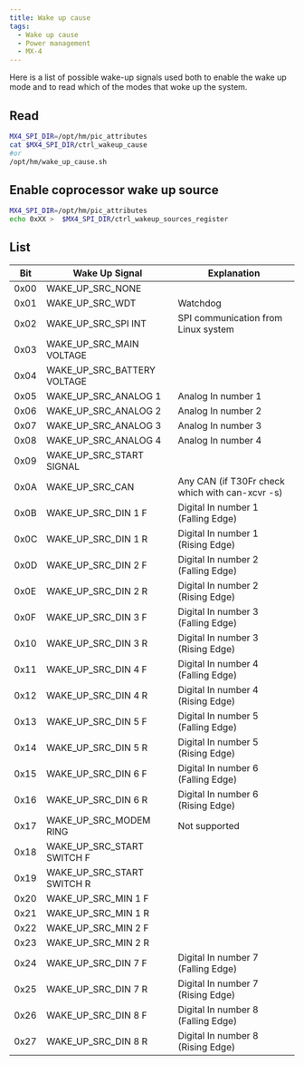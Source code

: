 ```yaml
---
title: Wake up cause
tags:
  - Wake up cause
  - Power management
  - MX-4
---
```


Here is a list of possible wake-up signals used both to enable the wake up mode and to read which of the modes that woke up the system.

## Read
```bash
MX4_SPI_DIR=/opt/hm/pic_attributes
cat $MX4_SPI_DIR/ctrl_wakeup_cause
#or
/opt/hm/wake_up_cause.sh
```
## Enable coprocessor wake up source
```bash
MX4_SPI_DIR=/opt/hm/pic_attributes
echo 0xXX >  $MX4_SPI_DIR/ctrl_wakeup_sources_register
```

## List
| Bit | Wake Up Signal        | Explanation                                     |
|-----|-----------------------|-------------------------------------------------|
| 0x00| WAKE_UP_SRC_NONE                  |                                                 |
| 0x01| WAKE_UP_SRC_WDT                   | Watchdog                                        |
| 0x02| WAKE_UP_SRC_SPI INT               | SPI communication from Linux system              |
| 0x03| WAKE_UP_SRC_MAIN VOLTAGE          |                                                 |
| 0x04| WAKE_UP_SRC_BATTERY VOLTAGE       |                                                 |
| 0x05| WAKE_UP_SRC_ANALOG 1              | Analog In number 1                               |
| 0x06| WAKE_UP_SRC_ANALOG 2              | Analog In number 2                               |
| 0x07| WAKE_UP_SRC_ANALOG 3              | Analog In number 3                               |
| 0x08| WAKE_UP_SRC_ANALOG 4              | Analog In number 4                               |
| 0x09| WAKE_UP_SRC_START SIGNAL          |                                                 |
| 0x0A| WAKE_UP_SRC_CAN                   | Any CAN (if T30Fr check which with can-xcvr -s) |
| 0x0B| WAKE_UP_SRC_DIN 1 F               | Digital In number 1 (Falling Edge)               |
| 0x0C| WAKE_UP_SRC_DIN 1 R               | Digital In number 1 (Rising Edge)                |
| 0x0D| WAKE_UP_SRC_DIN 2 F               | Digital In number 2 (Falling Edge)               |
| 0x0E| WAKE_UP_SRC_DIN 2 R               | Digital In number 2 (Rising Edge)                |
| 0x0F| WAKE_UP_SRC_DIN 3 F               | Digital In number 3 (Falling Edge)               |
| 0x10| WAKE_UP_SRC_DIN 3 R               | Digital In number 3 (Rising Edge)                |
| 0x11| WAKE_UP_SRC_DIN 4 F               | Digital In number 4 (Falling Edge)               |
| 0x12| WAKE_UP_SRC_DIN 4 R               | Digital In number 4 (Rising Edge)                |
| 0x13| WAKE_UP_SRC_DIN 5 F               | Digital In number 5 (Falling Edge)               |
| 0x14| WAKE_UP_SRC_DIN 5 R               | Digital In number 5 (Rising Edge)                |
| 0x15| WAKE_UP_SRC_DIN 6 F               | Digital In number 6 (Falling Edge)               |
| 0x16| WAKE_UP_SRC_DIN 6 R               | Digital In number 6 (Rising Edge)                |
| 0x17| WAKE_UP_SRC_MODEM RING            | Not supported                                   |
| 0x18| WAKE_UP_SRC_START SWITCH F        |                                                 |
| 0x19| WAKE_UP_SRC_START SWITCH R        |                                                 |
| 0x20| WAKE_UP_SRC_MIN 1 F               |                                                 |
| 0x21| WAKE_UP_SRC_MIN 1 R               |                                                 |
| 0x22| WAKE_UP_SRC_MIN 2 F               |                                                 |
| 0x23| WAKE_UP_SRC_MIN 2 R               |                                                 |
| 0x24| WAKE_UP_SRC_DIN 7 F               | Digital In number 7 (Falling Edge)               |
| 0x25| WAKE_UP_SRC_DIN 7 R               | Digital In number 7 (Rising Edge)                |
| 0x26| WAKE_UP_SRC_DIN 8 F               | Digital In number 8 (Falling Edge)               |
| 0x27| WAKE_UP_SRC_DIN 8 R               | Digital In number 8 (Rising Edge)                |

